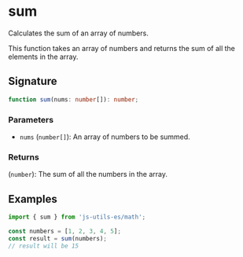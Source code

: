 # sum

Calculates the sum of an array of numbers.

This function takes an array of numbers and returns the sum of all the elements in the array.

## Signature

```typescript
function sum(nums: number[]): number;
```

### Parameters

- `nums` (`number[]`): An array of numbers to be summed.

### Returns

(`number`): The sum of all the numbers in the array.

## Examples

```typescript twoslash
import { sum } from 'js-utils-es/math';

const numbers = [1, 2, 3, 4, 5];
const result = sum(numbers);
// result will be 15
```
